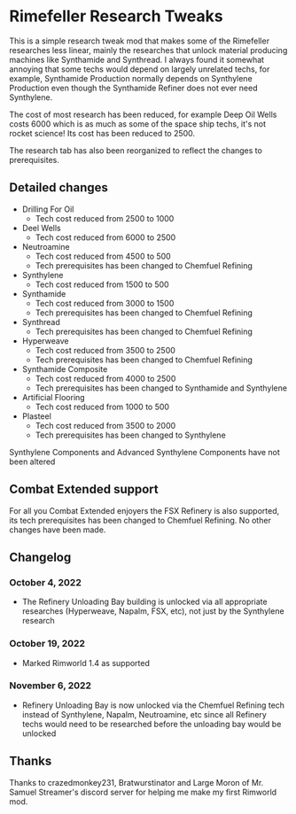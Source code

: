 # Rimefeller Research Tweaks
This is a simple research tweak mod that makes some of the Rimefeller researches less linear, mainly the researches that unlock material producing machines like Synthamide and Synthread. I always found it somewhat annoying that some techs would depend on largely unrelated techs, for example, Synthamide Production normally depends on Synthylene Production even though the Synthamide Refiner does not ever need Synthylene.

The cost of most research has been reduced, for example Deep Oil Wells costs 6000 which is as much as some of the space ship techs, it's not rocket science! Its cost has been reduced to 2500.

The research tab has also been reorganized to reflect the changes to prerequisites.

## Detailed changes

* Drilling For Oil
  * Tech cost reduced from 2500 to 1000
* Deel Wells
  * Tech cost reduced from 6000 to 2500
* Neutroamine
  * Tech cost reduced from 4500 to 500
  * Tech prerequisites has been changed to Chemfuel Refining
* Synthylene
  * Tech cost reduced from 1500 to 500
* Synthamide
  * Tech cost reduced from 3000 to 1500
  * Tech prerequisites has been changed to Chemfuel Refining
* Synthread
  * Tech prerequisites has been changed to Chemfuel Refining
* Hyperweave
  * Tech cost reduced from 3500 to 2500
  * Tech prerequisites has been changed to Chemfuel Refining
* Synthamide Composite
  * Tech cost reduced from 4000 to 2500
  * Tech prerequisites has been changed to Synthamide and Synthylene
* Artificial Flooring
  * Tech cost reduced from 1000 to 500
* Plasteel
  * Tech cost reduced from 3500 to 2000
  * Tech prerequisites has been changed to Synthylene

Synthylene Components and Advanced Synthylene Components have not been altered

## Combat Extended support

For all you Combat Extended enjoyers the FSX Refinery is also supported, its tech prerequisites has been changed to Chemfuel Refining. No other changes have been made.

## Changelog

### October 4, 2022

* The Refinery Unloading Bay building is unlocked via all appropriate researches (Hyperweave, Napalm, FSX, etc), not just by the Synthylene research

### October 19, 2022

* Marked Rimworld 1.4 as supported
  
### November 6, 2022

* Refinery Unloading Bay is now unlocked via the Chemfuel Refining tech instead of Synthylene, Napalm, Neutroamine, etc since all Refinery techs would need to be researched before the unloading bay would be unlocked

## Thanks

Thanks to crazedmonkey231, Bratwurstinator and Large Moron of Mr. Samuel Streamer's discord server for helping me make my first Rimworld mod.
